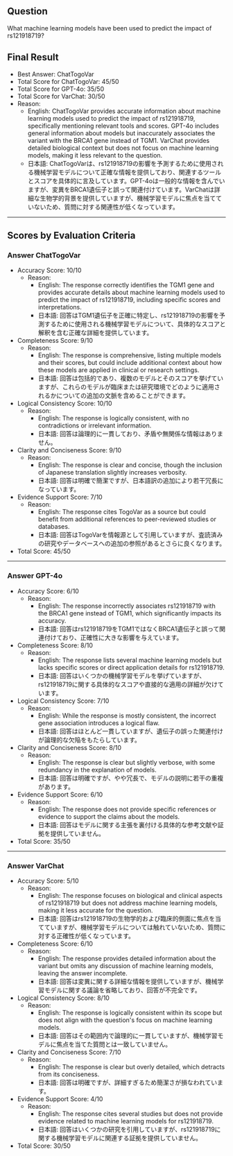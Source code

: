 ## Question

What machine learning models have been used to predict the impact of rs121918719?

## Final Result

- Best Answer: ChatTogoVar
- Total Score for ChatTogoVar: 45/50
- Total Score for GPT-4o: 35/50
- Total Score for VarChat: 30/50
- Reason:
  - English: ChatTogoVar provides accurate information about machine learning models used to predict the impact of rs121918719, specifically mentioning relevant tools and scores. GPT-4o includes general information about models but inaccurately associates the variant with the BRCA1 gene instead of TGM1. VarChat provides detailed biological context but does not focus on machine learning models, making it less relevant to the question.
  - 日本語: ChatTogoVarは、rs121918719の影響を予測するために使用される機械学習モデルについて正確な情報を提供しており、関連するツールとスコアを具体的に言及しています。GPT-4oは一般的な情報を含んでいますが、変異をBRCA1遺伝子と誤って関連付けています。VarChatは詳細な生物学的背景を提供していますが、機械学習モデルに焦点を当てていないため、質問に対する関連性が低くなっています。

---

## Scores by Evaluation Criteria

### Answer ChatTogoVar
- Accuracy Score: 10/10
  - Reason: 
    - English: The response correctly identifies the TGM1 gene and provides accurate details about machine learning models used to predict the impact of rs121918719, including specific scores and interpretations.
    - 日本語: 回答はTGM1遺伝子を正確に特定し、rs121918719の影響を予測するために使用される機械学習モデルについて、具体的なスコアと解釈を含む正確な詳細を提供しています。
- Completeness Score: 9/10
  - Reason: 
    - English: The response is comprehensive, listing multiple models and their scores, but could include additional context about how these models are applied in clinical or research settings.
    - 日本語: 回答は包括的であり、複数のモデルとそのスコアを挙げていますが、これらのモデルが臨床または研究環境でどのように適用されるかについての追加の文脈を含めることができます。
- Logical Consistency Score: 10/10
  - Reason: 
    - English: The response is logically consistent, with no contradictions or irrelevant information.
    - 日本語: 回答は論理的に一貫しており、矛盾や無関係な情報はありません。
- Clarity and Conciseness Score: 9/10
  - Reason: 
    - English: The response is clear and concise, though the inclusion of Japanese translation slightly increases verbosity.
    - 日本語: 回答は明確で簡潔ですが、日本語訳の追加により若干冗長になっています。
- Evidence Support Score: 7/10
  - Reason: 
    - English: The response cites TogoVar as a source but could benefit from additional references to peer-reviewed studies or databases.
    - 日本語: 回答はTogoVarを情報源として引用していますが、査読済みの研究やデータベースへの追加の参照があるとさらに良くなります。
- Total Score: 45/50

---

### Answer GPT-4o
- Accuracy Score: 6/10
  - Reason: 
    - English: The response incorrectly associates rs121918719 with the BRCA1 gene instead of TGM1, which significantly impacts its accuracy.
    - 日本語: 回答はrs121918719をTGM1ではなくBRCA1遺伝子と誤って関連付けており、正確性に大きな影響を与えています。
- Completeness Score: 8/10
  - Reason: 
    - English: The response lists several machine learning models but lacks specific scores or direct application details for rs121918719.
    - 日本語: 回答はいくつかの機械学習モデルを挙げていますが、rs121918719に関する具体的なスコアや直接的な適用の詳細が欠けています。
- Logical Consistency Score: 7/10
  - Reason: 
    - English: While the response is mostly consistent, the incorrect gene association introduces a logical flaw.
    - 日本語: 回答はほとんど一貫していますが、遺伝子の誤った関連付けが論理的な欠陥をもたらしています。
- Clarity and Conciseness Score: 8/10
  - Reason: 
    - English: The response is clear but slightly verbose, with some redundancy in the explanation of models.
    - 日本語: 回答は明確ですが、やや冗長で、モデルの説明に若干の重複があります。
- Evidence Support Score: 6/10
  - Reason: 
    - English: The response does not provide specific references or evidence to support the claims about the models.
    - 日本語: 回答はモデルに関する主張を裏付ける具体的な参考文献や証拠を提供していません。
- Total Score: 35/50

---

### Answer VarChat
- Accuracy Score: 5/10
  - Reason: 
    - English: The response focuses on biological and clinical aspects of rs121918719 but does not address machine learning models, making it less accurate for the question.
    - 日本語: 回答はrs121918719の生物学的および臨床的側面に焦点を当てていますが、機械学習モデルについては触れていないため、質問に対する正確性が低くなっています。
- Completeness Score: 6/10
  - Reason: 
    - English: The response provides detailed information about the variant but omits any discussion of machine learning models, leaving the answer incomplete.
    - 日本語: 回答は変異に関する詳細な情報を提供していますが、機械学習モデルに関する議論を省略しており、回答が不完全です。
- Logical Consistency Score: 8/10
  - Reason: 
    - English: The response is logically consistent within its scope but does not align with the question's focus on machine learning models.
    - 日本語: 回答はその範囲内で論理的に一貫していますが、機械学習モデルに焦点を当てた質問とは一致していません。
- Clarity and Conciseness Score: 7/10
  - Reason: 
    - English: The response is clear but overly detailed, which detracts from its conciseness.
    - 日本語: 回答は明確ですが、詳細すぎるため簡潔さが損なわれています。
- Evidence Support Score: 4/10
  - Reason: 
    - English: The response cites several studies but does not provide evidence related to machine learning models for rs121918719.
    - 日本語: 回答はいくつかの研究を引用していますが、rs121918719に関する機械学習モデルに関連する証拠を提供していません。
- Total Score: 30/50